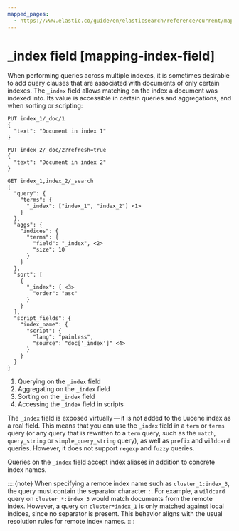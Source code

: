 ```yaml
---
mapped_pages:
  - https://www.elastic.co/guide/en/elasticsearch/reference/current/mapping-index-field.html
---
```


# _index field [mapping-index-field]

When performing queries across multiple indexes, it is sometimes desirable to add query clauses that are associated with documents of only certain indexes. The `_index` field allows matching on the index a document was indexed into. Its value is accessible in certain queries and aggregations, and when sorting or scripting:

```console
PUT index_1/_doc/1
{
  "text": "Document in index 1"
}

PUT index_2/_doc/2?refresh=true
{
  "text": "Document in index 2"
}

GET index_1,index_2/_search
{
  "query": {
    "terms": {
      "_index": ["index_1", "index_2"] <1>
    }
  },
  "aggs": {
    "indices": {
      "terms": {
        "field": "_index", <2>
        "size": 10
      }
    }
  },
  "sort": [
    {
      "_index": { <3>
        "order": "asc"
      }
    }
  ],
  "script_fields": {
    "index_name": {
      "script": {
        "lang": "painless",
        "source": "doc['_index']" <4>
      }
    }
  }
}
```

1. Querying on the `_index` field
2. Aggregating on the `_index` field
3. Sorting on the `_index` field
4. Accessing the `_index` field in scripts


The `_index` field is exposed virtually — it is not added to the Lucene index as a real field. This means that you can use the `_index` field in a `term` or `terms` query (or any query that is rewritten to a `term` query, such as the `match`,  `query_string` or `simple_query_string` query), as well as `prefix` and `wildcard` queries. However, it does not support `regexp` and `fuzzy` queries.

Queries on the `_index` field accept index aliases in addition to concrete index names.

::::{note}
When specifying a remote index name such as `cluster_1:index_3`, the query must contain the separator character `:`. For example, a `wildcard` query on `cluster_*:index_3` would match documents from the remote index. However, a query on `cluster*index_1` is only matched against local indices, since no separator is present. This behavior aligns with the usual resolution rules for remote index names.
::::


